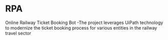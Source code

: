 # RPA
Online Railway Ticket Booking Bot -The project leverages UiPath technology to modernize the ticket booking process for various entities in the railway travel sector

